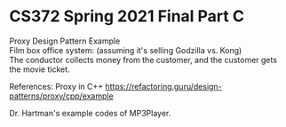 # CS372 Spring 2021 Final Part C
Proxy Design Pattern Example\
Film box office system: (assuming it's selling Godzilla vs. Kong)\
The conductor collects money from the customer, and the customer gets the movie ticket.

References:
Proxy in C++
https://refactoring.guru/design-patterns/proxy/cpp/example

Dr. Hartman's example codes of MP3Player.
